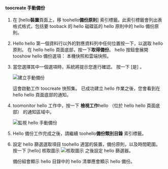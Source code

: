 
<!--author=SharS last changed: 9/15/15-->


#### <a name="toocreate-a-manual-backup"></a>toocreate 手動備份
1. 在 [hello**裝置**頁面上，移 toohello**備份原則**] 索引標籤。此索引標籤會列出表格式格式，包括要 tooback 的 hello 磁碟區的 hello 原則中的 hello 備份原則。
2. Hello hello 第一個資料行以外的對應資料列中任何位置按一下，以選取 hello 原則。 在 hello hello 頁面底部，按一下**取得備份**。 hello 按鈕會展開 tooshow hello 備份選項： 本機快照和雲端快照。 
3. 當您選擇其中一個選項時，系統將提示您進行確認。 按一下 [是] 。 
   
    ![建立手動備份](./media/storsimple-create-manual-backup/HCS_CreateManualBackup1-include.png)
   
    這會啟動工作 toocreate 快照集。 已成功建立 hello 作業之後，您會看到在 hello hello 頁面底部的通知。
4. toomonitor hello 工作中，按一下 **檢視工作**hello （位於 hello hello 頁面底部） 的通知區域中。 
   
    ![監視 hello 手動備份](./media/storsimple-create-manual-backup/HCS_CreateManualBackup2-include.png)
5. Hello 備份工作完成之後，請繼續 toohello**備份類別目錄** 索引標籤。
6. 設定 hello 篩選選取項目 toohello 適當的裝置，備份原則，以及時間範圍。 按一下 [hello] 核取圖示 ![核取圖示](./media/storsimple-create-manual-backup/HCS_CheckIcon-include.png) 之後設定 hello 篩選器。
   
   備份組會顯示 hello 目錄中的 hello 清單應會顯示 hello 備份。


